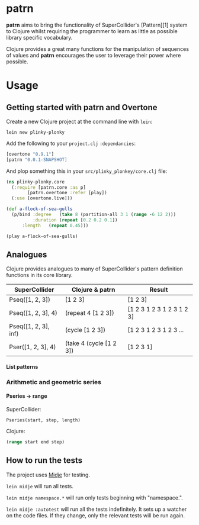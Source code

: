# patrn

**patrn** aims to bring the functionality of SuperCollider's [Pattern][1] system to
Clojure whilst requiring the programmer to learn as little as possible library
specific vocabulary. 

Clojure provides a great many functions for the manipulation of sequences of
values and **patrn** encourages the user to leverage their power where
possible.

# Usage

## Getting started with patrn and Overtone

Create a new Clojure project at the command line with `lein`:
```
lein new plinky-plonky
```
Add the following to your `project.clj` `:dependancies`:
```clojure
[overtone "0.9.1"]
[patrn "0.0.1-SNAPSHOT]
```
And plop something this in your `src/plinky_plonkey/core.clj` file:
```clojure
(ns plinky-plonky.core
  (:require [patrn.core :as p]
	    [patrn.overtone :refer [play])
  (:use [overtone.live]))

(def a-flock-of-sea-gulls 
  (p/bind :degree   (take 8 (partition-all 3 1 (range -6 12 2)))
          :duration (repeat [0.2 0.2 0.1])
	  :length   (repeat 0.45)))

(play a-flock-of-sea-gulls)
```

## Analogues

Clojure provides analogues to many of SuperCollider's pattern definition
functions in its core library.

SuperCollider        | Clojure & patrn         | Result
------------------   | ----------------------- | ------------------------------
Pseq([1, 2, 3])      | [1 2 3]                 | [1 2 3]  
Pseq([1, 2, 3], 4)   | (repeat 4 [1 2 3])      | [1 2 3 1 2 3 1 2 3 1 2 3]
Pseq([1, 2, 3], inf) | (cycle [1 2 3])         | [1 2 3 1 2 3 1 2 3 ...
Pser([1, 2, 3], 4)   | (take 4 (cycle [1 2 3]) | [1 2 3 1]

#### List patterns

### Arithmetic and geometric series

#### Pseries -> range

SuperCollider:
```
Pseries(start, step, length)
```

Clojure:
```clojure
(range start end step)
```


## How to run the tests

The project uses [Midje](https://github.com/marick/Midje/) for testing.

`lein midje` will run all tests.

`lein midje namespace.*` will run only tests beginning with "namespace.".

`lein midje :autotest` will run all the tests indefinitely. It sets up a
watcher on the code files. If they change, only the relevant tests will be
run again.
